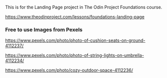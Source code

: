 This is for the Landing Page project in The Odin Project Foundations course. 

https://www.theodinproject.com/lessons/foundations-landing-page

### Free to use Images from Pexels

https://www.pexels.com/photo/photo-of-cushion-seats-on-ground-4112237/

https://www.pexels.com/photo/photo-of-string-lights-on-umbrella-4112234/

https://www.pexels.com/photo/cozy-outdoor-space-4112236/
